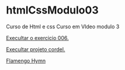 # htmlCssModulo03
Curso de Html e css Curso em VIdeo modulo 3

<a href= "https://dirlei12.github.io/htmlCssModulo03/Exercicios/ex22/fundo006.html" target="_blank"> Execultar o exercicio 006.</a>




<a href="https://dirlei12.github.io/htmlCssModulo03/Desafios/projetoCordel" target="_blank"> Execultar projeto cordel.</a>

<a href="https://dirlei12.github.io/htmlCssModulo03/Desafios/flamengoHymn" target="_blank">  Flamengo Hymn</a>

